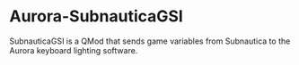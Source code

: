# Aurora-SubnauticaGSI
SubnauticaGSI is a QMod that sends game variables from Subnautica to the Aurora keyboard lighting software.
